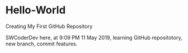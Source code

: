 # Hello-World
Creating My First GitHub Repository

SWCoderDev here, at 9:09 PM 11 May 2019, learning GitHub repositotory, new branch, commit features.
